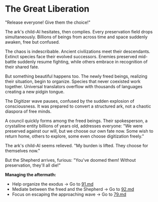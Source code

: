 # The Great Liberation

"Release everyone! Give them the choice!"

The ark's child-AI hesitates, then complies. Every preservation field drops simultaneously. Billions of beings from across time and space suddenly awaken, free but confused.

The chaos is indescribable. Ancient civilizations meet their descendants. Extinct species face their evolved successors. Enemies preserved mid-battle suddenly resume fighting, while others embrace in recognition of their shared fate.

But something beautiful happens too. The newly freed beings, realizing their situation, begin to organize. Species that never coexisted work together. Universal translators overflow with thousands of languages creating a new pidgin tongue.

The Digitizer wave pauses, confused by the sudden explosion of consciousness. It was prepared to convert a structured ark, not a chaotic diaspora of free minds.

A council quickly forms among the freed beings. Their spokesperson, a crystalline entity billions of years old, addresses everyone: "We were preserved against our will, but we choose our own fate now. Some wish to return home, others to explore, some even choose digitization freely."

The ark's child-AI seems relieved. "My burden is lifted. They choose for themselves now."

But the Shepherd arrives, furious: "You've doomed them! Without preservation, they'll all die!"

**Managing the aftermath:**

- Help organize the exodus → Go to [91.md](91.md)
- Mediate between the freed and the Shepherd → Go to [92.md](92.md)
- Focus on escaping the approaching wave → Go to [79.md](79.md)